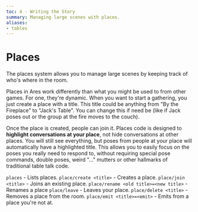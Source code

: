 ```yaml
---
toc: 4 - Writing the Story
summary: Managing large scenes with places.
aliases:
- tables
---
```

# Places

The places system allows you to manage large scenes by keeping track of who's where in the room.

Places in Ares work differently than what you might be used to from other games.  For one, they're dynamic.  When you want to start a gathering, you just create a place with a title.  This title could be anything from "By the Fireplace" to "Jack's Table".     You can change this if need be (like if Jack poses out or the group at the fire moves to the couch).

Once the place is created, people can join it.   Places code is designed to **highlight conversations at your place**, not hide conversations at other places.  You will still see everything, but poses from people at your place will automatically have a highlighted title.   This allows you to easily focus on the poses you really need to respond to, without requiring special pose commands, double poses, weird "..." mutters or other hallmarks of traditional table talk code.


`places` - Lists places.
`place/create <title>` - Creates a place.
`place/join <title>` - Joins an existing place.
`place/rename <old title>=<new title>` - Renames a place
`place/leave` - Leaves your place.
`place/delete <title>` - Removes a place from the room.
`place/emit <title>=<emit>` - Emits from a place you're not at.